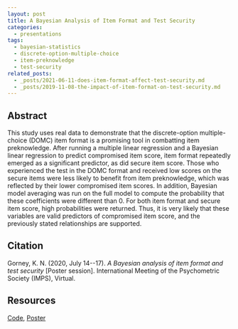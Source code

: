 ```yaml
---
layout: post
title: A Bayesian Analysis of Item Format and Test Security
categories:
  - presentations
tags:
  - bayesian-statistics
  - discrete-option-multiple-choice
  - item-preknowledge
  - test-security
related_posts:
  - _posts/2021-06-11-does-item-format-affect-test-security.md
  - _posts/2019-11-08-the-impact-of-item-format-on-test-security.md
---
```


## Abstract
This study uses real data to demonstrate that the discrete-option multiple-choice (DOMC) item format is a promising tool in combatting item preknowledge. After running a multiple linear regression and a Bayesian linear regression to predict compromised item score, item format repeatedly emerged as a significant predictor, as did secure item score. Those who experienced the test in the DOMC format and received low scores on the secure items were less likely to benefit from item preknowledge, which was reflected by their lower compromised item scores. In addition, Bayesian model averaging was run on the full model to compute the probability that these coefficients were different than 0. For both item format and secure item score, high probabilities were returned. Thus, it is very likely that these variables are valid predictors of compromised item score, and the previously stated relationships are supported.

## Citation
Gorney, K. N. (2020, July 14--17). *A Bayesian analysis of item format and test security* [Poster session]. International Meeting of the Psychometric Society (IMPS), Virtual. 

## Resources
<a href="https://github.com/kyliegorney/kyliegorney.github.io/blob/main/assets/files/a-bayesian-analysis-of-item-format-and-test-security/code.R" target="_blank">Code</a>, <a href="/assets/files/a-bayesian-analysis-of-item-format-and-test-security/imps-2020-poster.pdf" target="_blank">Poster</a>
